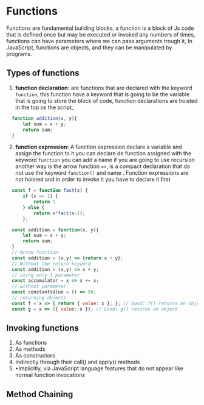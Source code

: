 # Functions

Functions are fundamental building blocks, a function is a block of Js code that is defined once but may be executed or invoked any numbers of times, functions can have parameters where we can pass arguments trough it, In JavaScript, functions are objects, and they can be manipulated by programs.

## Types of functions

1. **function declaration:**
   are functions that are declared with the keyword `function`, this function have a keyword that is going to be the variable that is going to store the block of code, function declarations are hoisted in the top os the script_

```js
  function addition(x, y){
      let sum = x + y;
      return sum;
  }
```

2. **function expression:**
   A function expression declare a variable and assign the function to it you can declare de function assigned with the keyword `function` you can add a name if you are going to use recursion another way is the arrow function `=>`, is a compact declaration that do not use the keyword `function()` and name .
   Function expressions are not hoisted and in order to invoke it you have to declare it first

```js
  const f = function fact(x) { 
      if (x <= 1) {
          return 1
      } else {
          return x*fact(x-1); 
      };

  const addition = function(x, y){
      let sum = x + y;
      return sum;
  }
  // Arrow function 
  const addition = (x,y) => {return x + y};
  // Without the return keyword 
  const addition = (x,y) => x + y;
  // using only 1 parameter 
  const accumulator = x => x += x;
  // without parameter 
  const constantValue = () => 56;
  // returning objects 
  const f = x => { return { value: x }; }; // Good: f() returns an object
  const g = x => ({ value: x }); // Good: g() returns an object
```  

## Invoking functions

1. As functions
2. As methods
3. As constructors
4. Indirectly through their call() and apply() methods
5. •Implicitly, via JavaScript language features that do not appear like normal function invocations

## Method Chaining

